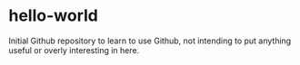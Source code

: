 # hello-world
Initial Github repository to learn to use Github, not intending to put anything useful or overly interesting in here.
